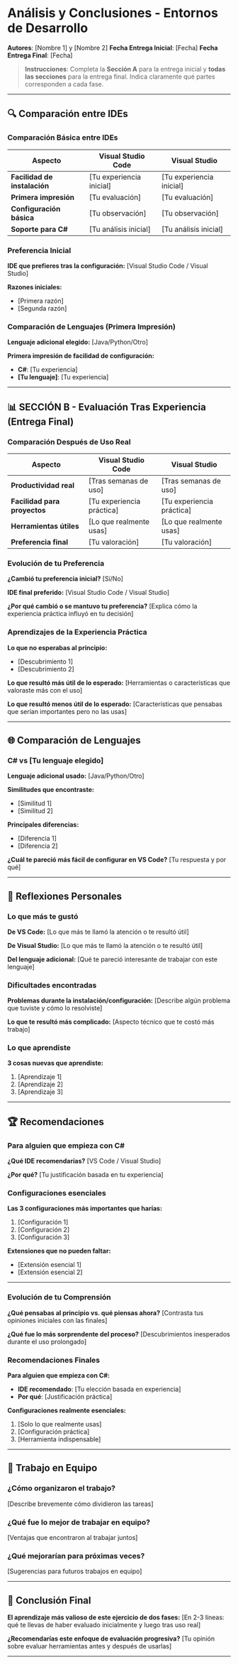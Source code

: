 # Análisis y Conclusiones - Entornos de Desarrollo

**Autores**: [Nombre 1] y [Nombre 2]
**Fecha Entrega Inicial**: [Fecha]
**Fecha Entrega Final**: [Fecha]

> **Instrucciones**: Completa la **Sección A** para la entrega inicial y **todas las secciones** para la entrega final. Indica claramente qué partes corresponden a cada fase.

---

## 🔍 Comparación entre IDEs

### Comparación Básica entre IDEs

| Aspecto | Visual Studio Code | Visual Studio |
|---------|-------------------|---------------|
| **Facilidad de instalación** | [Tu experiencia inicial] | [Tu experiencia inicial] |
| **Primera impresión** | [Tu evaluación] | [Tu evaluación] |
| **Configuración básica** | [Tu observación] | [Tu observación] |
| **Soporte para C#** | [Tu análisis inicial] | [Tu análisis inicial] |

### Preferencia Inicial
**IDE que prefieres tras la configuración:** [Visual Studio Code / Visual Studio]

**Razones iniciales:**
- [Primera razón]
- [Segunda razón]

### Comparación de Lenguajes (Primera Impresión)
**Lenguaje adicional elegido:** [Java/Python/Otro]

**Primera impresión de facilidad de configuración:**
- **C#**: [Tu experiencia]
- **[Tu lenguaje]**: [Tu experiencia]

---

## 📊 SECCIÓN B - Evaluación Tras Experiencia (Entrega Final)

### Comparación Después de Uso Real

| Aspecto | Visual Studio Code | Visual Studio |
|---------|-------------------|---------------|
| **Productividad real** | [Tras semanas de uso] | [Tras semanas de uso] |
| **Facilidad para proyectos** | [Tu experiencia práctica] | [Tu experiencia práctica] |
| **Herramientas útiles** | [Lo que realmente usas] | [Lo que realmente usas] |
| **Preferencia final** | [Tu valoración] | [Tu valoración] |

### Evolución de tu Preferencia

**¿Cambió tu preferencia inicial?** [Sí/No]

**IDE final preferido:** [Visual Studio Code / Visual Studio]

**¿Por qué cambió o se mantuvo tu preferencia?**
[Explica cómo la experiencia práctica influyó en tu decisión]

### Aprendizajes de la Experiencia Práctica

**Lo que no esperabas al principio:**
- [Descubrimiento 1]
- [Descubrimiento 2]

**Lo que resultó más útil de lo esperado:**
[Herramientas o características que valoraste más con el uso]

**Lo que resultó menos útil de lo esperado:**
[Características que pensabas que serían importantes pero no las usas]

---

## 🌐 Comparación de Lenguajes

### C# vs [Tu lenguaje elegido]

**Lenguaje adicional usado:** [Java/Python/Otro]

**Similitudes que encontraste:**
- [Similitud 1]
- [Similitud 2]

**Principales diferencias:**
- [Diferencia 1]
- [Diferencia 2]

**¿Cuál te pareció más fácil de configurar en VS Code?**
[Tu respuesta y por qué]

---

## 💭 Reflexiones Personales

### Lo que más te gustó
**De VS Code:**
[Lo que más te llamó la atención o te resultó útil]

**De Visual Studio:**
[Lo que más te llamó la atención o te resultó útil]

**Del lenguaje adicional:**
[Qué te pareció interesante de trabajar con este lenguaje]

### Dificultades encontradas
**Problemas durante la instalación/configuración:**
[Describe algún problema que tuviste y cómo lo resolviste]

**Lo que te resultó más complicado:**
[Aspecto técnico que te costó más trabajo]

### Lo que aprendiste
**3 cosas nuevas que aprendiste:**
1. [Aprendizaje 1]
2. [Aprendizaje 2]
3. [Aprendizaje 3]

---

## 🏆 Recomendaciones

### Para alguien que empieza con C#
**¿Qué IDE recomendarías?** [VS Code / Visual Studio]

**¿Por qué?**
[Tu justificación basada en tu experiencia]

### Configuraciones esenciales
**Las 3 configuraciones más importantes que harías:**
1. [Configuración 1]
2. [Configuración 2]
3. [Configuración 3]

**Extensiones que no pueden faltar:**
- [Extensión esencial 1]
- [Extensión esencial 2]

---

### Evolución de tu Comprensión

**¿Qué pensabas al principio vs. qué piensas ahora?**
[Contrasta tus opiniones iniciales con las finales]

**¿Qué fue lo más sorprendente del proceso?**
[Descubrimientos inesperados durante el uso prolongado]

### Recomendaciones Finales

**Para alguien que empieza con C#:**
- **IDE recomendado**: [Tu elección basada en experiencia]
- **Por qué**: [Justificación práctica]

**Configuraciones realmente esenciales:**
1. [Solo lo que realmente usas]
2. [Configuración práctica]
3. [Herramienta indispensable]

---

## 🤝 Trabajo en Equipo

### ¿Cómo organizaron el trabajo?
[Describe brevemente cómo dividieron las tareas]

### ¿Qué fue lo mejor de trabajar en equipo?
[Ventajas que encontraron al trabajar juntos]

### ¿Qué mejorarían para próximas veces?
[Sugerencias para futuros trabajos en equipo]

---

## 📝 Conclusión Final

**El aprendizaje más valioso de este ejercicio de dos fases:**
[En 2-3 líneas: qué te llevas de haber evaluado inicialmente y luego tras uso real]

**¿Recomendarías este enfoque de evaluación progresiva?**
[Tu opinión sobre evaluar herramientas antes y después de usarlas]

---